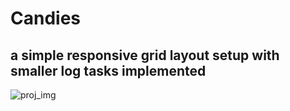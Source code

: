 # Candies
a simple responsive grid layout setup with smaller log tasks implemented
---------------------------------------------------------------
![proj_img](https://github.com/bcd-kushal/Candies/assets/96081625/7ceceb9a-cfce-47ca-b4e1-a6982f8c3f5f)
